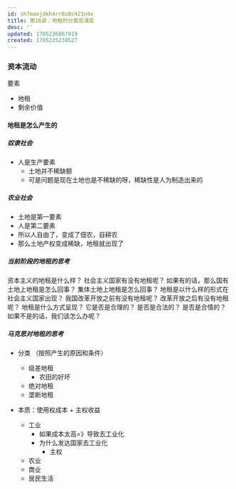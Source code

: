 ```yaml
---
id: sh7maejdkh4rr8z8c421n4x
title: 第16讲：地租的分类及演变
desc: ''
updated: 1705236067919
created: 1705225238527
---
```



### 资本流动

要素
- 地租
- 剩余价值


#### 地租是怎么产生的

##### 奴隶社会

- 人是生产要素
    - 土地并不稀缺额
    - 可是问题是现在土地也是不稀缺的呀，稀缺性是人为制造出来的

##### 农业社会

- 土地是第一要素
- 人是第二要素
- 所以人自由了，变成了佃农，自耕农
- 那么土地产权变成稀缺，地租就出现了

##### 当前阶段的地租的思考

资本主义的地租是什么样？
社会主义国家有没有地租呢？
如果有的话，那么国有土地上地租是怎么回事？
集体土地上地租是怎么回事？
地租是以什么样的形式在社会主义国家出现？
我国改革开放之前有没有地租呢？
改革开放之后有没有地租呢？
地租是什么方式呈现？
它是否是合理的？
是否是合法的？
是否是合情的？
如果不是的话，我们该怎么办呢？

##### 马克思对地租的思考

- 分类 （按照产生的原因和条件）
    - 级差地租
        - 农田的好坏
    - 绝对地租
    - 垄断地租
    
- 本质：使用权成本 + 主权收益
    - 工业
        - 如果成本太高=》导致去工业化
        - 为什么发达国家去工业化
            - 主权
    - 农业
    - 商业
    - 居民生活